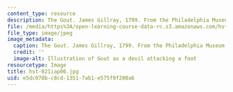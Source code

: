 ```yaml
---
content_type: resource
description: The Gout. James Gillray, 1799. From the Philadelphia Museum of Art.
file: /media/https%3A/open-learning-course-data-rc.s3.amazonaws.com/hst-021-musculoskeletal-pathophysiology-january-iap-2006/e5dc070bc8cd13517ab1e575f0f208a6_hst-021iap06.jpg
file_type: image/jpeg
image_metadata:
  caption: The Gout. James Gillray, 1799. From the Philadelphia Museum of Art.
  credit: ''
  image-alt: Illustration of Gout as a devil attacking a foot
resourcetype: Image
title: hst-021iap06.jpg
uid: e5dc070b-c8cd-1351-7ab1-e575f0f208a6
---
```


